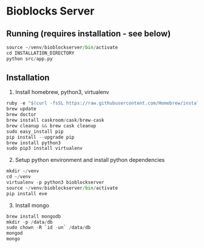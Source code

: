 # Bioblocks Server

## Running (requires installation - see below)

```python
source ~/venv/bioblockserver/bin/activate
cd INSTALLATION_DIRECTORY
python src/app.py
```

## Installation

1. Install homebrew, python3, virtualenv

```python
ruby -e "$(curl -fsSL https://raw.githubusercontent.com/Homebrew/install/master/install)"
brew update
brew doctor
brew install caskroom/cask/brew-cask
brew cleanup && brew cask cleanup
sudo easy_install pip
pip install --upgrade pip
brew install python3
sudo pip3 install virtualenv
```

2. Setup python environment and install python dependencies

```python
mkdir ~/venv
cd ~/venv
virtualenv -p python3 bioblockserver
source ~/venv/bioblockserver/bin/activate
pip install eve
```

3. Install mongo

```python
brew install mongodb
mkdir -p /data/db
sudo chown -R `id -un` /data/db
mongod
mongo
```
